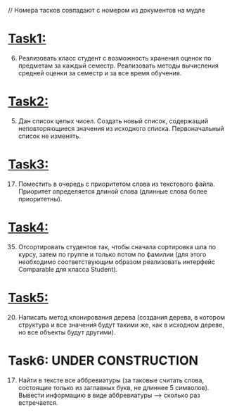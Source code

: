 // Номера тасков совпадают с номером из документов на мудле
# [Task1:](https://github.com/equescodebelike/aisd-2sem/tree/main/src/task2_1)
6.	Реализовать класс студент с возможность хранения оценок по предметам за каждый семестр. Реализовать методы вычисления средней оценки за семестр и за все время обучения.
# [Task2:](https://github.com/equescodebelike/aisd-2sem/tree/main/src/task2_2)
5.	Дан список целых чисел. Создать новый список, содержащий неповторяющиеся значения из исходного списка. Первоначальный список не изменять.
# [Task3:](https://github.com/equescodebelike/aisd-2sem/tree/main/src/task2_3)
17. Поместить в очередь с приоритетом слова из текстового файла. Приоритет определяется длиной слова (длинные слова более приоритетны).
# [Task4:](https://github.com/equescodebelike/aisd-2sem/tree/main/src/task2_4)
35. Отсортировать студентов так, чтобы сначала сортировка шла по курсу, затем по группе и только потом по фамилии (для этого необходимо соответствующим образом реализовать интерфейс Comparable<Student> для класса Student).
# [Task5:](https://github.com/equescodebelike/aisd-2sem/tree/main/src/task2_5)
20. Написать метод клонирования дерева (создания дерева, в котором структура и все значения будут такими же, как в исходном дереве, но все объекты будут другими).
# Task6: UNDER CONSTRUCTION
17. Найти в тексте все аббревиатуры (за таковые считать слова, состоящие только из заглавных букв, не длиннее 5 символов).
Вывести информацию в виде аббревиатуры –> сколько раз встречается.
